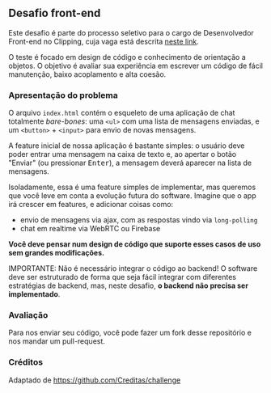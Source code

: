 ## Desafio front-end

Este desafio é parte do processo seletivo para o cargo de Desenvolvedor Front-end no Clipping, cuja vaga está descrita [neste link](http://ajuda.clippingcacd.com.br/vagas/oportunidade-para-desenvolvedor-no-clipping).

O teste é focado em design de código e conhecimento de orientação a objetos. O objetivo é avaliar sua experiência em escrever um código de fácil manutenção, baixo acoplamento e alta coesão.


### Apresentação do problema

O arquivo `index.html` contém o esqueleto de uma aplicação de chat totalmente *bare-bones*: uma `<ul>` com uma lista de mensagens enviadas, e um `<button>` + `<input>` para envio de novas mensagens.

A feature inicial de nossa aplicação é bastante simples: o usuário deve poder 
entrar uma mensagem na caixa de texto e, ao apertar o botão "Enviar" (ou 
pressionar <kbd>Enter</kbd>), a mensagem deverá aparecer na lista de mensagens.

Isoladamente, essa é uma feature simples de implementar, mas queremos que você 
leve em conta a evolução futura do software. Imagine que o app irá crescer em 
features, e adicionar coisas como:
* envio de mensagens via ajax, com as respostas vindo via `long-polling`
* chat em realtime via WebRTC ou Firebase

**Você deve pensar num design de código que suporte esses casos de uso sem grandes modificações.**

IMPORTANTE: Não é necessário integrar o código ao backend! O software deve ser estruturado de forma que seja fácil integrar com diferentes estratégias de backend, mas, neste desafio, **o backend não precisa ser implementado**.

### Avaliação

Para nos enviar seu código, você pode fazer um fork desse repositório e nos mandar um pull-request.

### Créditos
Adaptado de https://github.com/Creditas/challenge
